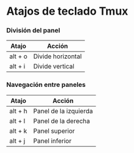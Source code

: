 # Atajos de teclado Tmux

### División del panel         

| Atajo              | Acción |
|--------------------|-------------------|   
| alt + o            | Divide horizontal |
| alt + i            | Divide vertical   |

### Navegación entre paneles

| Atajo              | Acción |
|----------|----------------------|
| alt + h | Panel de la izquierda |
| alt + l | Panel de la derecha |
| alt + k | Panel superior |
| alt + j | Panel inferior |





